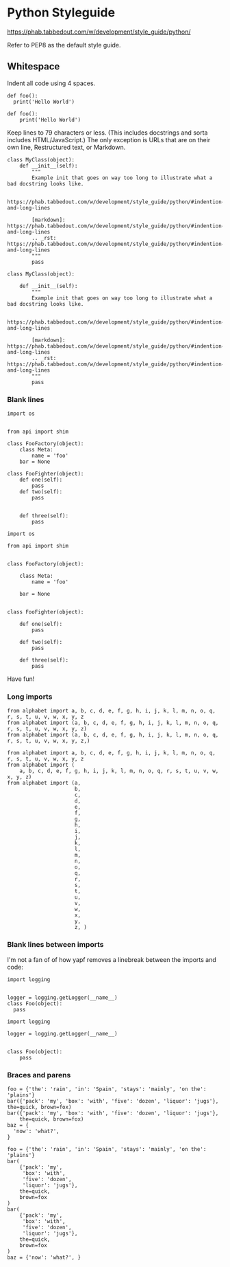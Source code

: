 Python Styleguide
=================

https://phab.tabbedout.com/w/development/style_guide/python/

Refer to PEP8 as the default style guide.

Whitespace
----------

Indent all code using 4 spaces.

```lang=python, counterexample
def foo():
  print('Hello World')
```

```lang=python
def foo():
    print('Hello World')
```

Keep lines to 79 characters or less. (This includes docstrings and sorta
includes HTML/JavaScript.) The only exception is URLs that are on their own
line, Restructured text, or Markdown.

```lang=python, counterexample
class MyClass(object):
    def __init__(self):
        """
        Example init that goes on way too long to illustrate what a bad docstring looks like.

        https://phab.tabbedout.com/w/development/style_guide/python/#indention-and-long-lines

        [markdown]: https://phab.tabbedout.com/w/development/style_guide/python/#indention-and-long-lines
        .. _rst: https://phab.tabbedout.com/w/development/style_guide/python/#indention-and-long-lines
        """
        pass
```

```lang=python
class MyClass(object):

    def __init__(self):
        """
        Example init that goes on way too long to illustrate what a bad docstring looks like.

        https://phab.tabbedout.com/w/development/style_guide/python/#indention-and-long-lines

        [markdown]: https://phab.tabbedout.com/w/development/style_guide/python/#indention-and-long-lines
        .. _rst: https://phab.tabbedout.com/w/development/style_guide/python/#indention-and-long-lines
        """
        pass
```

### Blank lines

```lang=python, counterexample
import os


from api import shim

class FooFactory(object):
    class Meta:
        name = 'foo'
    bar = None

class FooFighter(object):
    def one(self):
        pass
    def two(self):
        pass


    def three(self):
        pass
```

```lang=python
import os

from api import shim


class FooFactory(object):

    class Meta:
        name = 'foo'

    bar = None


class FooFighter(object):

    def one(self):
        pass

    def two(self):
        pass

    def three(self):
        pass
```
Have fun!

### Long imports

```lang=python, counterexample
from alphabet import a, b, c, d, e, f, g, h, i, j, k, l, m, n, o, q, r, s, t, u, v, w, x, y, z
from alphabet import (a, b, c, d, e, f, g, h, i, j, k, l, m, n, o, q, r, s, t, u, v, w, x, y, z)
from alphabet import (a, b, c, d, e, f, g, h, i, j, k, l, m, n, o, q, r, s, t, u, v, w, x, y, z,)
```

```lang=python
from alphabet import a, b, c, d, e, f, g, h, i, j, k, l, m, n, o, q, r, s, t, u, v, w, x, y, z
from alphabet import (
    a, b, c, d, e, f, g, h, i, j, k, l, m, n, o, q, r, s, t, u, v, w, x, y, z)
from alphabet import (a,
                      b,
                      c,
                      d,
                      e,
                      f,
                      g,
                      h,
                      i,
                      j,
                      k,
                      l,
                      m,
                      n,
                      o,
                      q,
                      r,
                      s,
                      t,
                      u,
                      v,
                      w,
                      x,
                      y,
                      z, )
```

### Blank lines between imports

I'm not a fan of of how yapf removes a linebreak between the imports and code:

```lang=python, counterexample
import logging


logger = logging.getLogger(__name__)
class Foo(object):
  pass
```

```lang=python
import logging

logger = logging.getLogger(__name__)


class Foo(object):
    pass
```

### Braces and parens

```lang=python, counterexample
foo = {'the': 'rain', 'in': 'Spain', 'stays': 'mainly', 'on the': 'plains'}
bar({'pack': 'my', 'box': 'with', 'five': 'dozen', 'liquor': 'jugs'}, the=quick, brown=fox)
bar({'pack': 'my', 'box': 'with', 'five': 'dozen', 'liquor': 'jugs'},
    the=quick, brown=fox)
baz = {
  'now': 'what?',
}
```

```lang=python
foo = {'the': 'rain', 'in': 'Spain', 'stays': 'mainly', 'on the': 'plains'}
bar(
    {'pack': 'my',
     'box': 'with',
     'five': 'dozen',
     'liquor': 'jugs'},
    the=quick,
    brown=fox
)
bar(
    {'pack': 'my',
     'box': 'with',
     'five': 'dozen',
     'liquor': 'jugs'},
    the=quick,
    brown=fox
)
baz = {'now': 'what?', }
```
